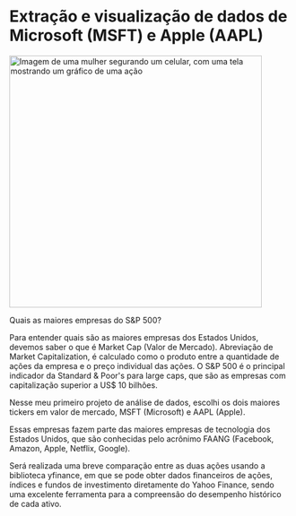 # Extração e visualização de dados de Microsoft (MSFT) e Apple (AAPL)
<img src="https://images.unsplash.com/photo-1613442301239-ea2478101ea7?q=80&w=1374&auto=format&fit=crop&ixlib=rb-4.0.3&ixid=M3wxMjA3fDB8MHxwaG90by1wYWdlfHx8fGVufDB8fHx8fA%3D%3D" alt="Imagem de uma mulher segurando um celular, com uma tela mostrando um gráfico de uma ação" width="450">
<p>Quais as maiores empresas do S&P 500?</p>
<p>Para entender quais são as maiores empresas dos Estados Unidos, devemos saber o que é Market Cap (Valor de Mercado). Abreviação de Market Capitalization, é calculado como o produto entre a quantidade de ações da empresa e o preço individual das ações. O S&P 500 é o principal indicador da Standard & Poor's para large caps, que são as empresas com capitalização superior a US$ 10 bilhões.</p> 
<p>Nesse meu primeiro projeto de análise de dados, escolhi os dois maiores tickers em valor de mercado, MSFT (Microsoft) e AAPL (Apple). 
<p>Essas empresas fazem parte das maiores empresas de tecnologia dos Estados Unidos, que são conhecidas pelo acrônimo FAANG (Facebook, Amazon, Apple, Netflix, Google).</p> Será realizada uma breve comparação entre as duas ações usando a biblioteca yfinance, em que se pode obter dados financeiros de ações, índices e fundos de investimento diretamente do Yahoo Finance, sendo uma excelente ferramenta para a compreensão do desempenho histórico de cada ativo.</p>

